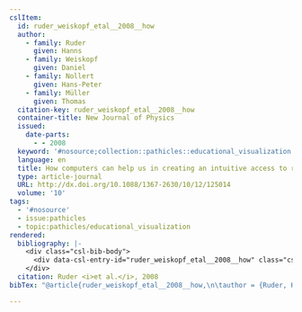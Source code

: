 ```yaml
---
cslItem:
  id: ruder_weiskopf_etal__2008__how
  author:
    - family: Ruder
      given: Hanns
    - family: Weiskopf
      given: Daniel
    - family: Nollert
      given: Hans-Peter
    - family: Müller
      given: Thomas
  citation-key: ruder_weiskopf_etal__2008__how
  container-title: New Journal of Physics
  issued:
    date-parts:
      - - 2008
  keyword: '#nosource;collection::pathicles::educational_visualization'
  language: en
  title: How computers can help us in creating an intuitive access to relativity
  type: article-journal
  URL: http://dx.doi.org/10.1088/1367-2630/10/12/125014
  volume: '10'
tags:
  - '#nosource'
  - issue:pathicles
  - topic:pathicles/educational_visualization
rendered:
  bibliography: |-
    <div class="csl-bib-body">
      <div data-csl-entry-id="ruder_weiskopf_etal__2008__how" class="csl-entry">Ruder, H. <i>et al.</i> 2008 “How computers can help us in creating an intuitive access to relativity,” <i>New Journal of Physics</i>, 10. Available at: http://dx.doi.org/10.1088/1367-2630/10/12/125014.</div>
    </div>
  citation: Ruder <i>et al.</i>, 2008
bibTex: "@article{ruder_weiskopf_etal__2008__how,\n\tauthor = {Ruder, Hanns and Weiskopf, Daniel and Nollert, Hans-Peter and M{\\\" u}ller, Thomas},\n\tjournal = {New Journal of Physics},\n\tyear = {2008},\n\ttitle = {How computers can help us in creating an intuitive access to relativity},\n\thowpublished = {http://dx.doi.org/10.1088/1367-2630/10/12/125014},\n\tvolume = {10},\n}\n\n"

---
```

